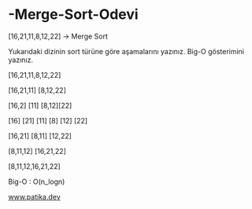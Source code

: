 # -Merge-Sort-Odevi

[16,21,11,8,12,22] -> Merge Sort

Yukarıdaki dizinin sort türüne göre aşamalarını yazınız.
Big-O gösterimini yazınız.

[16,21,11,8,12,22]

[16,21,11] [8,12,22]

[16,2] [11] [8,12][22]

[16] [21] [11] [8] [12] [22]

[16,21] [8,11] [12,22]

[8,11,12] [16,21,22]

[8,11,12,16,21,22]


Big-O : O(n_logn)



www.patika.dev
